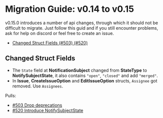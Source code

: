 # Migration Guide: v0.14 to v0.15

v0.15.0 introduces a number of api changes, through which it should not be difficult to migrate.
Just follow this guid and if you still encounter problems, ask for help on discord or feel free to create an issue.

<!-- toc -->

-   [Changed Struct Fields (#503) (#520)](#changed-struct-fields)

<!-- tocstop -->

## Changed Struct Fields

 - The `State` field at **NotificationSubject** changed from **StateType** to **NotifySubjectState**, it also contains `"open"`, `"closed"` and add `"merged"`.
 - In **Issue**, **CreateIssueOption** and **EditIssueOption** structs, `Assignee` got removed. Use `Assignees`.

Pulls:
-   [#503 Drop deprecations](https://gitea.com/gitea/go-sdk/pulls/503)
-   [#520 Introduce NotifySubjectState](https://gitea.com/gitea/go-sdk/pulls/520)
